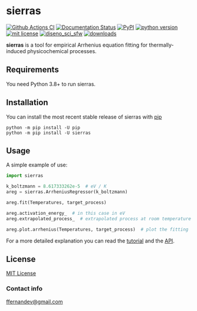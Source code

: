 # sierras

[![Github Actions CI](https://github.com/fernandezfran/sierras/actions/workflows/sierras_ci.yml/badge.svg)](https://github.com/fernandezfran/sierras/actions/workflows/sierras_ci.yml)
[![Documentation Status](https://readthedocs.org/projects/sierras/badge/?version=latest)](https://sierras.readthedocs.io/en/latest/?badge=latest)
[![PyPI](https://img.shields.io/pypi/v/sierras)](https://pypi.org/project/sierras/)
[![python version](https://img.shields.io/badge/python-3.8%2B-77b7fe)](https://www.python.org/)
[![mit license](https://img.shields.io/badge/License-MIT-fcf695)](https://github.com/fernandezfran/sierras/blob/main/LICENSE)
[![diseno_sci_sfw](https://img.shields.io/badge/DiSoftCompCi-FAMAF-ffda00)](https://github.com/leliel12/diseno_sci_sfw)
[![downloads](https://static.pepy.tech/badge/sierras)](https://pepy.tech/project/sierras)

**sierras** is a tool for empirical Arrhenius equation fitting for 
thermally-induced physicochemical processes.


## Requirements

You need Python 3.8+ to run sierras.


## Installation

You can install the most recent stable release of sierras with 
[pip](https://pip.pypa.io/en/latest/)

```
python -m pip install -U pip
python -m pip install -U sierras
```


## Usage

A simple example of use:

```python
import sierras

k_boltzmann = 8.617333262e-5  # eV / K
areg = sierras.ArrheniusRegressor(k_boltzmann)

areg.fit(Temperatures, target_process)

areg.activation_energy_  # in this case in eV
areg.extrapolated_process_  # extrapolated process at room temperature

areg.plot.arrhenius(Temperatures, target_process)  # plot the fitting
```


For a more detailed explanation you can read the 
[tutorial](https://sierras.readthedocs.io/en/latest/tutorial.html) 
and the [API](https://sierras.readthedocs.io/en/latest/api.html).


## License

[MIT License](https://github.com/fernandezfran/sierras/blob/master/LICENSE)


### Contact info

<ffernandev@gmail.com>
